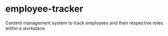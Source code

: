 # employee-tracker
Content management system to track employees and their respective roles within a workplace
